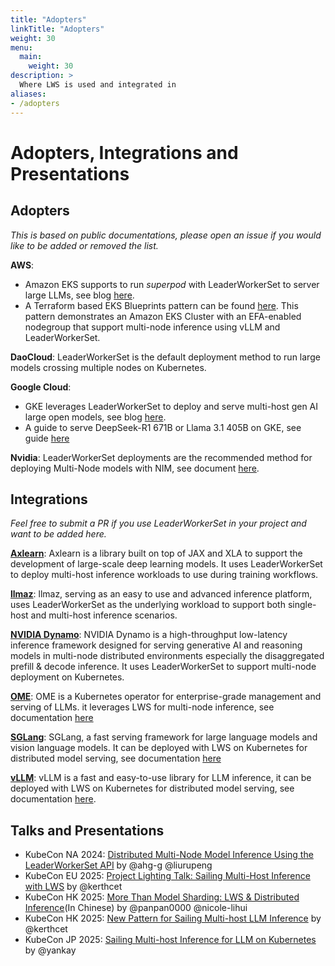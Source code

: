 ```yaml
---
title: "Adopters"
linkTitle: "Adopters"
weight: 30
menu:
  main:
    weight: 30
description: >
  Where LWS is used and integrated in
aliases:
- /adopters
---
```


# Adopters, Integrations and Presentations

## Adopters

*This is based on public documentations, please open an issue if you would like to be added or removed the list.*

**AWS**:
   * Amazon EKS supports to run *superpod* with LeaderWorkerSet to server large LLMs, see blog [here](https://aws.amazon.com/blogs/hpc/scaling-your-llm-inference-workloads-multi-node-deployment-with-tensorrt-llm-and-triton-on-amazon-eks/).
   * A Terraform based EKS Blueprints pattern can be found [here](https://aws-ia.github.io/terraform-aws-eks-blueprints/patterns/machine-learning/multi-node-vllm/). This pattern demonstrates an Amazon EKS Cluster with an EFA-enabled nodegroup that support multi-node inference using vLLM and LeaderWorkerSet.

**DaoCloud**: LeaderWorkerSet is the default deployment method to run large models crossing multiple nodes on Kubernetes.

**Google Cloud**:
   * GKE leverages LeaderWorkerSet to deploy and serve multi-host gen AI large open models, see blog [here](https://cloud.google.com/blog/products/ai-machine-learning/deploy-and-serve-open-models-over-google-kubernetes-engine?e=48754805).
   * A guide to serve DeepSeek-R1 671B or Llama 3.1 405B on GKE, see guide [here](https://cloud.google.com/kubernetes-engine/docs/tutorials/serve-multihost-gpu)

**Nvidia**: LeaderWorkerSet deployments are the recommended method for deploying Multi-Node models with NIM, see document [here](https://docs.nvidia.com/nim/large-language-models/1.5.0/deploy-helm.html#multi-node-models).

## Integrations

*Feel free to submit a PR if you use LeaderWorkerSet in your project and want to be added here.*

[**Axlearn**](https://github.com/apple/axlearn): Axlearn is a library built on top of JAX and XLA to support the development of large-scale deep learning models. It uses LeaderWorkerSet to deploy multi-host
inference workloads to use during training workflows.

[**llmaz**](https://github.com/InftyAI/llmaz): llmaz, serving as an easy to use and advanced inference platform, uses LeaderWorkerSet as the underlying workload to support both single-host and multi-host inference scenarios.

[**NVIDIA Dynamo**](https://github.com/ai-dynamo/dynamo): NVIDIA Dynamo is a high-throughput low-latency inference framework designed for serving generative AI and reasoning models in multi-node distributed environments especially the disaggregated prefill & decode inference. It uses LeaderWorkerSet to support multi-node deployment on Kubernetes.

[**OME**](https://github.com/sgl-project/ome): OME is a Kubernetes operator for enterprise-grade management and serving of LLMs.
it leverages LWS for multi-node inference, see documentation [here](https://docs.sglang.ai/ome/docs/concepts/inference_service/#multi-node-mode)

[**SGLang**](https://github.com/sgl-project/sglang): SGLang, a fast serving framework for large language models and vision language models. It can be deployed with LWS on Kubernetes for
distributed model serving, see documentation [here](https://docs.sglang.ai/references/deploy_on_k8s.html#deploy-on-kubernetes)

[**vLLM**](https://github.com/vllm-project/vllm): vLLM is a fast and easy-to-use library for LLM inference, it can be deployed with LWS on Kubernetes for distributed model serving, see documentation [here](https://docs.vllm.ai/en/stable/deployment/frameworks/lws.html).


## Talks and Presentations

- KubeCon NA 2024: [Distributed Multi-Node Model Inference Using the LeaderWorkerSet API](https://www.youtube.com/watch?v=Al51wafTrRE) by @ahg-g @liurupeng
- KubeCon EU 2025: [Project Lighting Talk: Sailing Multi-Host Inference with LWS](https://www.youtube.com/watch?v=PJ8qgKEwDyM) by @kerthcet
- KubeCon HK 2025: [More Than Model Sharding: LWS & Distributed Inference](https://www.youtube.com/watch?v=Yzk30z_exIs)(In Chinese) by @panpan0000 @nicole-lihui
- KubeCon HK 2025: [New Pattern for Sailing Multi-host LLM Inference](https://youtu.be/Jou7j-X_VJA) by @kerthcet
- KubeCon JP 2025: [Sailing Multi-host Inference for LLM on Kubernetes](https://youtu.be/PBJk2UqF_-k) by @yankay
